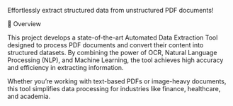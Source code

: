 Effortlessly extract structured data from unstructured PDF documents!

🌟 Overview

This project develops a state-of-the-art Automated Data Extraction Tool designed to process PDF documents and convert their content into structured datasets. By combining the power of OCR, Natural Language Processing (NLP), and Machine Learning, the tool achieves high accuracy and efficiency in extracting information.

Whether you’re working with text-based PDFs or image-heavy documents, this tool simplifies data processing for industries like finance, healthcare, and academia.
